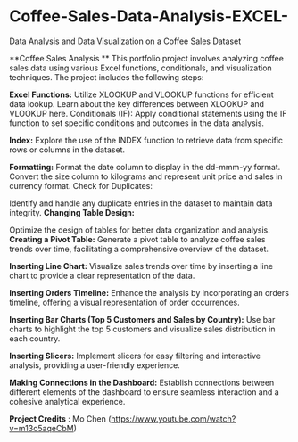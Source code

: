 # Coffee-Sales-Data-Analysis-EXCEL-
Data Analysis and Data Visualization on a Coffee Sales Dataset

**Coffee Sales Analysis 
**
This portfolio project involves analyzing coffee sales data using various Excel functions, conditionals, and visualization techniques. The project includes the following steps:

**Excel Functions:**
Utilize XLOOKUP and VLOOKUP functions for efficient data lookup. Learn about the key differences between XLOOKUP and VLOOKUP here.
Conditionals (IF):
Apply conditional statements using the IF function to set specific conditions and outcomes in the data analysis.

**Index:**
Explore the use of the INDEX function to retrieve data from specific rows or columns in the dataset.

**Formatting:**
Format the date column to display in the dd-mmm-yy format. Convert the size column to kilograms and represent unit price and sales in currency format.
Check for Duplicates:

Identify and handle any duplicate entries in the dataset to maintain data integrity.
**Changing Table Design:**

Optimize the design of tables for better data organization and analysis.
**Creating a Pivot Table:**
Generate a pivot table to analyze coffee sales trends over time, facilitating a comprehensive overview of the dataset.

**Inserting Line Chart:**
Visualize sales trends over time by inserting a line chart to provide a clear representation of the data.

**Inserting Orders Timeline:**
Enhance the analysis by incorporating an orders timeline, offering a visual representation of order occurrences.

**Inserting Bar Charts (Top 5 Customers and Sales by Country):**
Use bar charts to highlight the top 5 customers and visualize sales distribution in each country.

**Inserting Slicers:**
Implement slicers for easy filtering and interactive analysis, providing a user-friendly experience.

**Making Connections in the Dashboard:**
Establish connections between different elements of the dashboard to ensure seamless interaction and a cohesive analytical experience.

**Project Credits** : Mo Chen (https://www.youtube.com/watch?v=m13o5aqeCbM)
